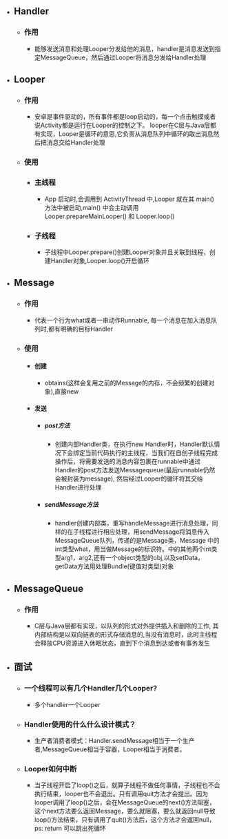 - ## Handler
	- ### 作用
		- 能够发送消息和处理Looper分发给他的消息，handler是消息发送到指定MessageQueue，然后通过Looper将消息分发给Handler处理
- ## Looper
	- ### 作用
		- 安卓是事件驱动的，所有事件都是loop启动的，每一个点击触摸或者说Activity都是运行在Looper的控制之下。 looper在C层与Java层都有实现，Looper是循环的意思,它负责从消息队列中循环的取出消息然后把消息交给Handler处理
	- ### 使用
		- ### 主线程
			- App 启动时,会调用到 ActivityThread 中,Looper 就在其 main() 方法中被启动,main() 中会主动调用 Looper.prepareMainLooper() 和 Looper.loop()
		- ### 子线程
			- 子线程中Looper.prepare()创建Looper对象并且关联到线程，创建Handler对象,Looper.loop()开启循环
- ## Message
	- ### 作用
		- 代表一个行为what或者一串动作Runnable, 每一个消息在加入消息队列时,都有明确的目标Handler
	- ### 使用
		- #### 创建
			- obtains(这样会复用之前的Message的内存，不会频繁的创建对象),直接new
		- #### 发送
			- ##### post方法
				- 创建内部Handler类，在执行new Handler时，Handler默认情况下会绑定当前代码执行的主线程，当我们在自创子线程完成操作后，将需要发送的消息内容包裹在runnable中通过Handler的post方法发送Messagequeue(最后runnable仍然会被封装为message), 然后经过Looper的循环将其交给Handler进行处理
			- ##### sendMessage方法
				- handler创建内部类，重写handleMessage进行消息处理，同样的在子线程进行相应处理，用sendMessage将消息传入MessageQueue队列，传递的是Message类，Message 中的int类型what，用当做Message的标识符。中的其他两个int类型arg1，arg2,还有一个object类型的obj,以及setData，getData方法用处理Bundle(键值对类型)对象
- ## MessageQueue
	- ### 作用
		- C层与Java层都有实现，以队列的形式对外提供插入和删除的工作, 其内部结构是以双向链表的形式存储消息的,当没有消息时，此时主线程会释放CPU资源进入休眠状态，直到下个消息到达或者有事务发生
- ## 面试
	- ### 一个线程可以有几个Handler几个Looper?
		- 多个handler一个Looper
	- ### Handler使用的什么什么设计模式？
		- 生产者消费者模式：Handler.sendMessage相当于一个生产者,MessageQueue相当于容器，Looper相当于消费者。
	- ### Looper如何中断
		- 当子线程开启了loop()之后，就算子线程不做任何事情，子线程也不会执行结束，looper也不会退出。只有调用quit方法才会提出。因为looper调用了loop()之后，会在MessageQueue的next()方法阻塞，这个next方法要么返回Message，要么就阻塞，要么就返回null导致loop()方法结束，只有调用了quit()方法后，这个方法才会返回null， ps: return  可以跳出死循环